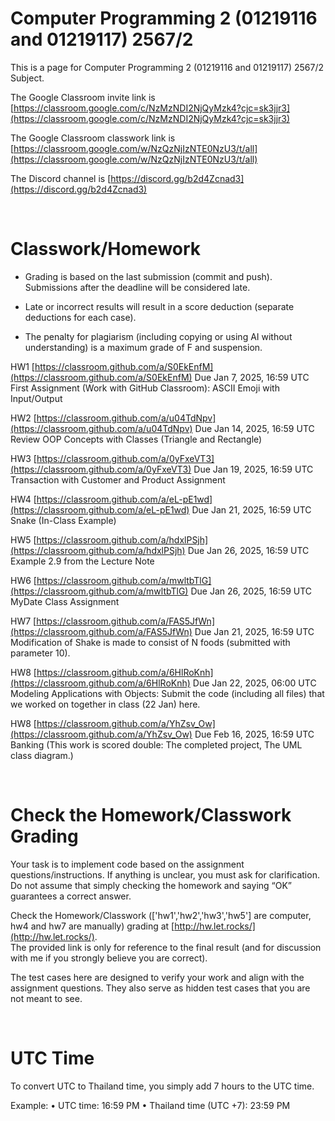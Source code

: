 # Computer Programming 2 (01219116 and 01219117) 2567/2

This is a page for Computer Programming 2 (01219116 and 01219117) 2567/2 Subject.

The Google Classroom invite link is [https://classroom.google.com/c/NzMzNDI2NjQyMzk4?cjc=sk3jjr3](https://classroom.google.com/c/NzMzNDI2NjQyMzk4?cjc=sk3jjr3)

The Google Classroom classwork link is [https://classroom.google.com/w/NzQzNjIzNTE0NzU3/t/all](https://classroom.google.com/w/NzQzNjIzNTE0NzU3/t/all)

The Discord channel is [https://discord.gg/b2d4Zcnad3](https://discord.gg/b2d4Zcnad3)

<br>

# Classwork/Homework
- Grading is based on the last submission (commit and push). Submissions after the deadline will be considered late.

- Late or incorrect results will result in a score deduction (separate deductions for each case). 
- The penalty for plagiarism (including copying or using AI without understanding) is a maximum grade of F and suspension.

HW1 [https://classroom.github.com/a/S0EkEnfM](https://classroom.github.com/a/S0EkEnfM)
Due Jan 7, 2025, 16:59 UTC
<br/>First Assignment (Work with GitHub Classroom): ASCII Emoji with Input/Output

HW2 [https://classroom.github.com/a/u04TdNpv](https://classroom.github.com/a/u04TdNpv)
Due Jan 14, 2025, 16:59 UTC
<br/>Review OOP Concepts with Classes (Triangle and Rectangle)

HW3 [https://classroom.github.com/a/0yFxeVT3](https://classroom.github.com/a/0yFxeVT3)
Due Jan 19, 2025, 16:59 UTC
<br/>Transaction with Customer and Product Assignment

HW4 [https://classroom.github.com/a/eL-pE1wd](https://classroom.github.com/a/eL-pE1wd)
Due Jan 21, 2025, 16:59 UTC
<br/>Snake (In-Class Example)

HW5 [https://classroom.github.com/a/hdxlPSjh](https://classroom.github.com/a/hdxlPSjh)
Due Jan 26, 2025, 16:59 UTC
<br/>Example 2.9 from the Lecture Note

HW6 [https://classroom.github.com/a/mwltbTlG](https://classroom.github.com/a/mwltbTlG)
Due Jan 26, 2025, 16:59 UTC
<br/>MyDate Class Assignment

HW7 [https://classroom.github.com/a/FAS5JfWn](https://classroom.github.com/a/FAS5JfWn)
Due Jan 21, 2025, 16:59 UTC
<br/>Modification of Shake is made to consist of N foods (submitted with parameter 10).

HW8 [https://classroom.github.com/a/6HlRoKnh](https://classroom.github.com/a/6HlRoKnh)
Due Jan 22, 2025, 06:00 UTC
<br/>Modeling Applications with Objects: Submit the code (including all files) that we worked on together in class (22 Jan) here.

HW8 [https://classroom.github.com/a/YhZsv_Ow](https://classroom.github.com/a/YhZsv_Ow)
Due Feb 16, 2025, 16:59 UTC
<br/>Banking (This work is scored double: The completed project, The UML class diagram.)

<br>

# Check the Homework/Classwork Grading
Your task is to implement code based on the assignment questions/instructions. If anything is unclear, you must ask for clarification.
Do not assume that simply checking the homework and saying “OK” guarantees a correct answer.

Check the Homework/Classwork (['hw1','hw2','hw3','hw5'] are computer, hw4 and hw7 are manually) grading at [http://hw.let.rocks/](http://hw.let.rocks/).
<br>The provided link is only for reference to the final result (and for discussion with me if you strongly believe you are correct).

The test cases here are designed to verify your work and align with the assignment questions. They also serve as hidden test cases that you are not meant to see.


<br>

# UTC Time
To convert UTC to Thailand time, you simply add 7 hours to the UTC time.

Example:
	•	UTC time: 16:59 PM
	•	Thailand time (UTC +7): 23:59 PM
